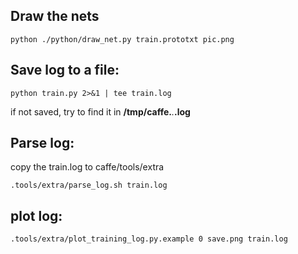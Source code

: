 ## Draw the nets
```
python ./python/draw_net.py train.prototxt pic.png
```

## Save log to a file:
```
python train.py 2>&1 | tee train.log
```
if not saved, try to find it in **/tmp/caffe.***.***.log**

## Parse log:
copy the train.log to caffe/tools/extra
```
.tools/extra/parse_log.sh train.log
```

## plot log:
```
.tools/extra/plot_training_log.py.example 0 save.png train.log
```
